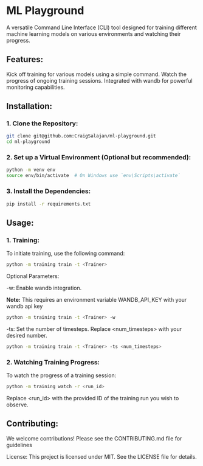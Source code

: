 # ML Playground
A versatile Command Line Interface (CLI) tool designed for training different machine learning models on various environments and watching their progress.

## Features:
Kick off training for various models using a simple command.
Watch the progress of ongoing training sessions.
Integrated with wandb for powerful monitoring capabilities.

## Installation:
### 1. Clone the Repository:
```bash
git clone git@github.com:CraigSalajan/ml-playground.git
cd ml-playground
```

### 2. Set up a Virtual Environment (Optional but recommended):
```bash
python -m venv env
source env/bin/activate  # On Windows use `env\Scripts\activate`
```

### 3. Install the Dependencies:
```bash
pip install -r requirements.txt
```

## Usage:
### 1. Training:
To initiate training, use the following command:

```bash
python -m training train -t <Trainer>
```

Optional Parameters:

-w: Enable wandb integration.

**Note:** This requires an environment variable WANDB_API_KEY with your wandb api key
```bash
python -m training train -t <Trainer> -w
```

-ts: Set the number of timesteps. Replace <num_timesteps> with your desired number.
```bash
python -m training train -t <Trainer> -ts <num_timesteps>
```

### 2. Watching Training Progress:
To watch the progress of a training session:

```bash
python -m training watch -r <run_id>
```
Replace <run_id> with the provided ID of the training run you wish to observe.

## Contributing:
We welcome contributions! Please see the CONTRIBUTING.md file for guidelines

License:
This project is licensed under MIT. See the LICENSE file for details.